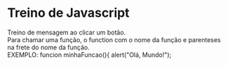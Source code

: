 # Treino de Javascript
Treino de mensagem ao clicar um botão.<br>
Para chamar uma função, o function com o nome da função e parenteses na frete do nome da função.<br>
EXEMPLO: 
funcion minhaFuncao(){
    alert("Olá, Mundo!");<br>